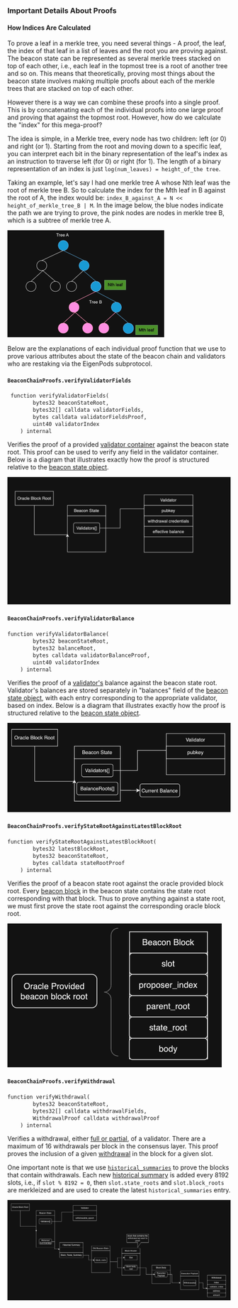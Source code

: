 ### Important Details About Proofs
#### How Indices Are Calculated
To prove a leaf in a merkle tree, you need several things - A proof, the leaf, the index of that leaf in a list of leaves and the root you are proving against.  The beacon state can be represented as several merkle trees stacked on top of each other, i.e., each leaf in the topmost tree is a root of another tree and so on.  This means that theoretically, proving most things about the beacon state involves making multiple proofs about each of the merkle trees that are stacked on top of each other.  

However there is a way we can combine these proofs into a single proof.  This is by concatenating each of the individual proofs into one large proof and proving that against the topmost root.  However, how do we calculate the "index" for this mega-proof?

The idea is simple, in a Merkle tree, every node has two children: left (or 0) and right (or 1). Starting from the root and moving down to a specific leaf, you can interpret each bit in the binary representation of the leaf's index as an instruction to traverse left (for 0) or right (for 1).  The length of a binary representation of an index is just `log(num_leaves) = height_of_the tree`.  

Taking an example, let's say I had one merkle tree A whose Nth leaf was the root of merkle tree B.  So to calculate the index for the Mth leaf in B against the root of A, the index would be:
`index_B_against_A = N << height_of_merkle_tree_B | M`.  In the image below, the blue nodes indicate the path we are trying to prove, the pink nodes are nodes in merkle tree B, which is a subtree of merkle tree A.

![Sample Merkle Tree](../../images/samplemerkle.png)

Below are the explanations of each individual proof function that we use to prove various attributes about the state of the beacon chain and validators who are restaking via the EigenPods subprotocol.
#### `BeaconChainProofs.verifyValidatorFields`

```solidity
 function verifyValidatorFields(
        bytes32 beaconStateRoot,
        bytes32[] calldata validatorFields,
        bytes calldata validatorFieldsProof,
        uint40 validatorIndex
    ) internal
```
Verifies the proof of a provided [validator container](https://github.com/ethereum/consensus-specs/blob/dev/specs/phase0/beacon-chain.md#validator) against the beacon state root.  This proof can be used to verify any field in the validator container.  Below is a diagram that illustrates exactly how the proof is structured relative to the [beacon state object](https://github.com/ethereum/consensus-specs/blob/dev/specs/capella/beacon-chain.md#beaconstate).  

![Verify Validator Fields Proof Structure](../../images/Withdrawal_Credential_Proof.png)


#### `BeaconChainProofs.verifyValidatorBalance`

```solidity
function verifyValidatorBalance(
        bytes32 beaconStateRoot,
        bytes32 balanceRoot,
        bytes calldata validatorBalanceProof,
        uint40 validatorIndex
    ) internal
```
Verifies the proof of a [validator's](https://github.com/ethereum/consensus-specs/blob/dev/specs/phase0/beacon-chain.md#validator) balance against the beacon state root.  Validator's balances are stored separately in "balances" field of the [beacon state object](https://github.com/ethereum/consensus-specs/blob/dev/specs/capella/beacon-chain.md#beaconstate), with each entry corresponding to the appropriate validator, based on index.  Below is a diagram that illustrates exactly how the proof is structured relative to the [beacon state object](https://github.com/ethereum/consensus-specs/blob/dev/specs/capella/beacon-chain.md#beaconstate).  

![Verify Validator Fields Proof Structure](../../images/Balance_Proof.png)

#### `BeaconChainProofs.verifyStateRootAgainstLatestBlockRoot`

```solidity
function verifyStateRootAgainstLatestBlockRoot(
        bytes32 latestBlockRoot,
        bytes32 beaconStateRoot,
        bytes calldata stateRootProof
    ) internal
```
Verifies the proof of a beacon state root against the oracle provided block root.  Every [beacon block](https://github.com/ethereum/consensus-specs/blob/dev/specs/phase0/beacon-chain.md#beaconblock) in the beacon state contains the state root corresponding with that block.  Thus to prove anything against a state root, we must first prove the state root against the corresponding oracle block root.

![Verify State Root Proof Structure](../../images/staterootproof.png)


#### `BeaconChainProofs.verifyWithdrawal`

```solidity
function verifyWithdrawal(
        bytes32 beaconStateRoot,
        bytes32[] calldata withdrawalFields,
        WithdrawalProof calldata withdrawalProof
    ) internal
```
Verifies a withdrawal, either [full or partial](https://eth2book.info/capella/part2/deposits-withdrawals/withdrawal-processing/#partial-and-full-withdrawals), of a validator.  There are a maximum of 16 withdrawals per block in the consensus layer.  This proof proves the inclusion of a given [withdrawal](https://github.com/ethereum/consensus-specs/blob/dev/specs/capella/beacon-chain.md#withdrawal) in the block for a given slot.  

One important note is that we use [`historical_summaries`](https://github.com/ethereum/consensus-specs/blob/dev/specs/capella/beacon-chain.md#historical-summaries-updates) to prove the blocks that contain withdrawals.  Each new [historical summary](https://github.com/ethereum/consensus-specs/blob/dev/specs/capella/beacon-chain.md#historicalsummary) is added every 8192 slots, i.e., if `slot % 8192 = 0`, then `slot.state_roots` and `slot.block_roots` are merkleized and are used to create the latest `historical_summaries` entry.  

![Verify Withdrawal Proof Structure](../../images/Withdrawal_Proof.png)




